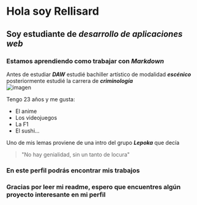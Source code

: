 # Hola soy Rellisard
## Soy estudiante de _**desarrollo de aplicaciones web**_
### Estamos aprendiendo como trabajar con _**Markdown**_
 
Antes de estudiar _**DAW**_ estudié bachiller artístico de modalidad _**escénico**_ posteriormente estudié la carrera de _**criminología**_  
![imagen](https://github.com/user-attachments/assets/73fba2ce-1c58-4972-b10e-de687d40330c)

Tengo 23 años y me gusta:
- El anime
- Los videojuegos
- La F1
- El sushi...

Uno de mis lemas proviene de una intro del grupo _**Lepoka**_ que decía
>"No hay genialidad, sin un tanto de locura"

### En este perfil podrás encontrar mis **trabajos** 

### Gracias por leer mi readme, espero que encuentres algún proyecto interesante en mi perfil
